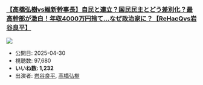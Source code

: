 ### [【高橋弘樹vs維新幹事長】自民と連立？国民民主とどう差別化？最高幹部が激白！年収4000万円捨て...なぜ政治家に？【ReHacQvs岩谷良平】](https://www.youtube.com/watch?v=j2X5Tqp8gNE)
[![](https://img.youtube.com/vi/j2X5Tqp8gNE/sddefault.jpg)](https://www.youtube.com/watch?v=j2X5Tqp8gNE)
-   公開日: 2025-04-30
-   視聴数: 97,680
-   **いいね数: 1,232**
-   出演者: [岩谷良平](/rehacq_fan/people/岩谷良平 "wikilink"), [高橋弘樹](/rehacq_fan/people/高橋弘樹 "wikilink")
